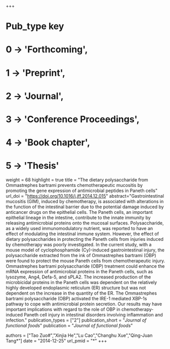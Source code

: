 +++
# Pub_type key
# 0 -> 'Forthcoming',
# 1 -> 'Preprint',
# 2 -> 'Journal',
# 3 -> 'Conference Proceedings',
# 4 -> 'Book chapter',
# 5 -> 'Thesis'

weight = 68
highlight = true
title = "The dietary polysaccharide from Ommastrephes bartrami prevents chemotherapeutic mucositis by promoting the gene expression of antimicrobial peptides in Paneth cells"
url_doi = "https://doi.org/10.1016/j.jff.2014.12.015"
abstract="Gastrointestinal mucositis (GIM), induced by chemotherapy, is associated with alterations in the function of the intestinal barrier due to the potential damage induced by anticancer drugs on the epithelial cells. The Paneth cells, an important epithelial lineage in the intestine, contribute to the innate immunity by releasing antimicrobial proteins onto the mucosal surfaces. Polysaccharide, as a widely used immunomodulatory nutrient, was reported to have an effect of modulating the intestinal immune system. However, the effect of dietary polysaccharides in protecting the Paneth cells from injuries induced by chemotherapy was poorly investigated. In the current study, with a mouse model of cyclophosphamide (Cy)-induced gastrointestinal injury, the polysaccharide extracted from the ink of Ommastrephes bartrami (OBP) were found to protect the mouse Paneth cells from chemotherapeutic injury. Ommastrephes bartrami polysaccharide (OBP) treatment could enhance the mRNA expression of antimicrobial proteins in the Paneth cells, such as lysozyme, Ang4, Defa-5, and sPLA2. The increased production of the microbicidal proteins in the Paneth cells was dependent on the relatively highly developed endoplasmic reticulum (ER) structure but was not dependent on the increase in the quantity of the ER. The Ommastrephes bartrami polysaccharide (OBP) activated the IRE-1 mediated XBP-1s pathway to cope with antimicrobial protein secretion. Our results may have important implications with regard to the role of OBP in chemotherapy-induced Paneth cell injury in intestinal disorders involving inflammation and infection."
publication_types = ["2"]
publication_short = "*Journal of functional foods*"
publication = "*Journal of functional foods*"

authors = ["Tao Zuo#","Xinjia He","Lu Cao","Changhu Xue","Qing-Juan Tang*"]
date = "2014-12-25"
url_pmid = "*"
+++
